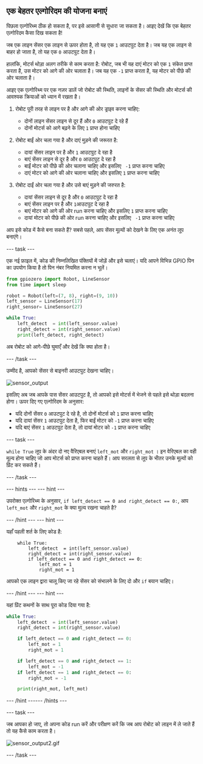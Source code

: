 ## एक बेहतर एल्गोरिदम की योजना बनाएं

पिछला एल्गोरिथ्म ठीक हो सकता है, पर इसे आसानी से सुधारा जा सकता है। आइए देखें कि एक बेहतर एल्गोरिदम कैसा दिख सकता है!

जब एक लाइन सेंसर एक लाइन से ऊपर होता है, तो यह एक `1` आउटपुट देता है। जब यह एक लाइन से बाहर हो जाता है, तो यह एक `0` आउटपुट देता है।

हालांकि, मोटर्स थोड़ा अलग तरीके से काम करता है: रोबोट, जब भी यह दाएं मोटर को एक `1` संकेत प्राप्त करता है, उस मोटर को आगे की ओर चलाता है। जब यह एक `-1` प्राप्त करता है, यह मोटर को पीछे की ओर चलाता है।

आइए एक एल्गोरिथ्म पर एक नज़र डालें जो रोबोट की स्थिति, लाइनों के सेंसर की स्थिति और मोटर्स की आवश्यक क्रियाओं को ध्यान में रखता है।

1. रोबोट पूरी तरह से लाइन पर है और आगे की ओर ड्राइव करना चाहिए:
    
    - दोनों लाइन सेंसर लाइन से दूर हैं और `0` आउटपुट दे रहे हैं
    - दोनों मोटर्स को आगे बढ़ने के लिए `1` प्राप्त होना चाहिए

2. रोबोट बाईं ओर चला गया है और दाएं मुड़ने की जरूरत है:
    
    - दायां सेंसर लाइन पर है और `1` आउटपुट दे रहा है
    - बाएं सेंसर लाइन से दूर है और `0` आउटपुट दे रहा है
    - बाईं मोटर को पीछे की ओर चलाना चाहिए और इसलिए ` -1` प्राप्त करना चाहिए
    - दाएं मोटर को आगे की ओर चलाना चाहिए और इसलिए `1` प्राप्त करना चाहिए

3. रोबोट दाईं ओर चला गया है और उसे बाएं मुड़ने की जरुरत है:
    
    - दायां सेंसर लाइन से दूर है और `0` आउटपुट दे रहा है
    - बाएं सेंसर लाइन पर है और `1`आउटपुट दे रहा है
    - बाएं मोटर को आगे की ओर run करना चाहिए और इसलिए `1` प्राप्त करना चाहिए
    - दायां मोटर को पीछे की ओर run करना चाहिए और इसलिए ` -1` प्राप्त करना चाहिए

आप इसे कोड में कैसे बना सकते हैं? सबसे पहले, आप सेंसर मूल्यों को देखने के लिए एक अनंत लूप बनाएंगे।

--- task ---

एक नई फ़ाइल में, कोड की निम्नलिखित पंक्तियों में जोड़ें और इसे चलाएं। यदि आपने विभिन्न GPIO पिन का उपयोग किया है तो पिन नंबर नियमित करना न भूलें।

```python
from gpiozero import Robot, LineSensor
from time import sleep

robot = Robot(left=(7, 8), right=(9, 10)) 
left_sensor = LineSensor(17)
right_sensor= LineSensor(27)

while True:
    left_detect  = int(left_sensor.value)
    right_detect = int(right_sensor.value)
    print(left_detect, right_detect)
```

अब रोबोट को आगे-पीछे घुमाएँ और देखें कि क्या होता है।

--- /task ---

उम्मीद है, आपको सेंसर से बाइनरी आउटपुट देखना चाहिए।

![sensor_output](images/sensor_output.gif)

इसलिए अब जब आपके पास सेंसर आउटपुट है, तो आपको इसे मोटर्स में भेजने से पहले इसे थोड़ा बदलना होगा। ऊपर दिए गए एल्गोरिदम के अनुसार:

- यदि दोनों सेंसर `0` आउटपुट दे रहे है, तो दोनों मोटर्स को `1` प्राप्त करना चाहिए
- यदि दायां सेंसर `1` आउटपुट देता है, फिर बाईं मोटर को `-1` प्राप्त करना चाहिए
- यदि बाएं सेंसर `1` आउटपुट देता है, तो दायां मोटर को `-1` प्राप्त करना चाहिए

--- task ---

`while True` लूप के अंदर दो नए वैरिएबल बनाएं `left_mot` और `right_mot` । इन वेरिएबल का वही मूल्य होना चाहिए जो आप मोटर्स को प्राप्त करना चाहते हैं। आप सरलता से लूप के भीतर उनके मूल्यों को प्रिंट कर सकते हैं।

--- /task ---

--- hints ---
 --- hint ---

उपरोक्त एल्गोरिथ्म के अनुसार, `if left_detect == 0 and right_detect == 0:`, आप `left_mot` और `right_mot` के क्या मुल्य रखना चाहते है?

--- /hint --- --- hint ---

यहाँ पहली शर्त के लिए कोड है:
```
    while True:
        left_detect  = int(left_sensor.value)
        right_detect = int(right_sensor.value)
        if left_detect == 0 and right_detect == 0:
            left_mot = 1
            right_mot = 1
```    

आपको एक लाइन द्वारा चालू किए जा रहे सेंसर को संभालने के लिए दो और `if` बयान चाहिए।

--- /hint --- --- hint ---

यहां प्रिंट कथनों के साथ पूरा कोड दिया गया है:

```python
while True:
	left_detect  = int(left_sensor.value)
	right_detect = int(right_sensor.value)

	if left_detect == 0 and right_detect == 0:
		left_mot = 1
		right_mot = 1

	if left_detect == 0 and right_detect == 1:
		left_mot = -1
	if left_detect == 1 and right_detect == 0:
		right_mot = -1

	print(right_mot, left_mot)
 ```

--- /hint ------ /hints ---

--- task ---

जब आपका हो जाए, तो अपना कोड run करें और परीक्षण करें कि जब आप रोबोट को लाइन में ले जाते हैं तो यह कैसे काम करता है।

![sensor_output2.gif](images/sensor_output2.gif)

--- /task ---